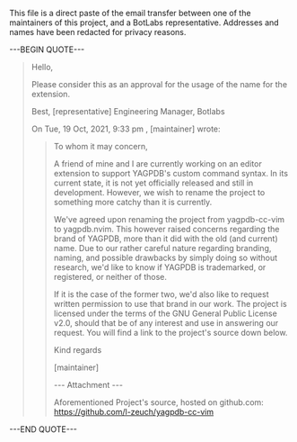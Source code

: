 This file is a direct paste of the email transfer between one of the maintainers of this project, and a BotLabs representative. Addresses and names have been redacted for privacy reasons.

---BEGIN QUOTE---
> Hello,
>
> Please consider this as an approval for the usage of the name for the extension.
>
> Best,
> [representative]
> Engineering Manager, Botlabs
>
> On Tue, 19 Oct, 2021, 9:33 pm , [maintainer] wrote:
>
>>    To whom it may concern,
>>
>>    A friend of mine and I are currently working on an editor extension to support YAGPDB's custom command syntax. In its current state, it is not yet officially released and still in development.
>>    However, we wish to rename the project to something more catchy than it is currently.
>>
>>    We've agreed upon renaming the project from yagpdb-cc-vim to yagpdb.nvim. This however raised concerns regarding the brand of YAGPDB, more than it did with the old (and current) name.
>>    Due to our rather careful nature regarding branding, naming, and possible drawbacks by simply doing so without research, we'd like to know if YAGPDB is trademarked, or registered, or neither of those.
>>
>>    If it is the case of the former two, we'd also like to request written permission to use that brand in our work. The project is licensed under the terms of the GNU General Public License v2.0, should that be
>>    of any interest and use in answering our request. You will find a link to the project's source down below.
>>
>>    Kind regards
>>
>>    [maintainer]
>>
>>    --- Attachment ---
>>
>>    Aforementioned Project's source, hosted on github.com: <https://github.com/l-zeuch/yagpdb-cc-vim>
>>
---END QUOTE---
